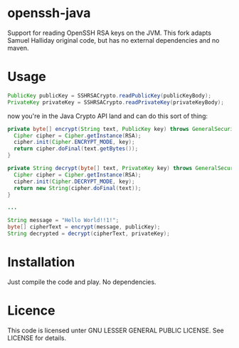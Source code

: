 openssh-java
============

Support for reading OpenSSH RSA keys on the JVM.
This fork adapts Samuel Halliday original code, but has no external dependencies and no maven. 

Usage
=====

```java
PublicKey publicKey = SSHRSACrypto.readPublicKey(publicKeyBody);
PrivateKey privateKey = SSHRSACrypto.readPrivateKey(privateKeyBody);
```

now you're in the Java Crypto API land and can do this sort of thing:

```java
private byte[] encrypt(String text, PublicKey key) throws GeneralSecurityException {
  Cipher cipher = Cipher.getInstance(RSA);
  cipher.init(Cipher.ENCRYPT_MODE, key);
  return cipher.doFinal(text.getBytes());
}

private String decrypt(byte[] text, PrivateKey key) throws GeneralSecurityException {
  Cipher cipher = Cipher.getInstance(RSA);
  cipher.init(Cipher.DECRYPT_MODE, key);
  return new String(cipher.doFinal(text));
}

...

String message = "Hello World!!1!";
byte[] cipherText = encrypt(message, publicKey);
String decrypted = decrypt(cipherText, privateKey);
```

Installation
============

Just compile the code and play. No dependencies. 

Licence
=======

This code is licensed unter GNU LESSER GENERAL PUBLIC LICENSE.
See LICENSE for details.
